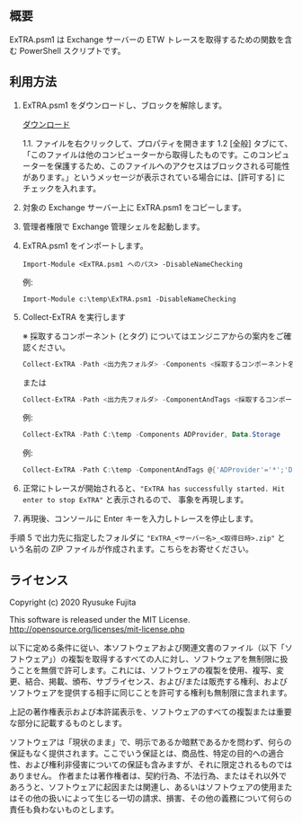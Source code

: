 ## 概要
ExTRA.psm1 は Exchange サーバーの ETW トレースを取得するための関数を含む PowerShell スクリプトです。

## 利用方法

1. ExTRA.psm1 をダウンロードし、ブロックを解除します。

    [ダウンロード](https://github.com/jpmessaging/ExTRA/releases/download/v2020-10-09/ExTRA.psm1)

   1.1. ファイルを右クリックして、プロパティを開きます
   1.2 [全般] タブにて、「このファイルは他のコンピューターから取得したものです。このコンピューターを保護するため、このファイルへのアクセスはブロックされる可能性があります。」というメッセージが表示されている場合には、[許可する] にチェックを入れます。

2. 対象の Exchange サーバー上に ExTRA.psm1 をコピーします。
3. 管理者権限で Exchange 管理シェルを起動します。
4. ExTRA.psm1 をインポートします。

    ```
    Import-Module <ExTRA.psm1 へのパス> -DisableNameChecking
    ```
    例:
    ```
    Import-Module c:\temp\ExTRA.psm1 -DisableNameChecking
    ```

5. Collect-ExTRA を実行します

    ※ 採取するコンポーネント (とタグ) についてはエンジニアからの案内をご確認ください。

    ```PowerShell
    Collect-ExTRA -Path <出力先フォルダ> -Components <採取するコンポーネント名の配列>
    ```

    または
    ```PowerShell
    Collect-ExTRA -Path <出力先フォルダ> -ComponentAndTags <採取するコンポーネントとタグのハッシュテーブル>
    ```

    例:
    ```PowerShell
    Collect-ExTRA -Path C:\temp -Components ADProvider, Data.Storage
    ```

    例:
    ```PowerShell
    Collect-ExTRA -Path C:\temp -ComponentAndTags @{'ADProvider'='*';'Data.Storage'='*'}
    ```

6. 正常にトレースが開始されると、`"ExTRA has successfully started. Hit enter to stop ExTRA"` と表示されるので、 事象を再現します。
7. 再現後、コンソールに Enter キーを入力しトレースを停止します。


手順 5 で出力先に指定したフォルダに `"ExTRA_<サーバー名>_<取得日時>.zip"` という名前の ZIP ファイルが作成されます。こちらをお寄せください。

## ライセンス
Copyright (c) 2020 Ryusuke Fujita

This software is released under the MIT License.  
http://opensource.org/licenses/mit-license.php

以下に定める条件に従い、本ソフトウェアおよび関連文書のファイル（以下「ソフトウェア」）の複製を取得するすべての人に対し、ソフトウェアを無制限に扱うことを無償で許可します。これには、ソフトウェアの複製を使用、複写、変更、結合、掲載、頒布、サブライセンス、および/または販売する権利、およびソフトウェアを提供する相手に同じことを許可する権利も無制限に含まれます。

上記の著作権表示および本許諾表示を、ソフトウェアのすべての複製または重要な部分に記載するものとします。

ソフトウェアは「現状のまま」で、明示であるか暗黙であるかを問わず、何らの保証もなく提供されます。ここでいう保証とは、商品性、特定の目的への適合性、および権利非侵害についての保証も含みますが、それに限定されるものではありません。 作者または著作権者は、契約行為、不法行為、またはそれ以外であろうと、ソフトウェアに起因または関連し、あるいはソフトウェアの使用またはその他の扱いによって生じる一切の請求、損害、その他の義務について何らの責任も負わないものとします。